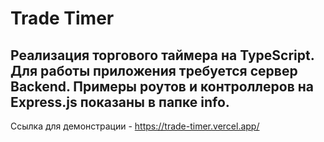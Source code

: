 # Trade Timer

## Реализация торгового таймера на TypeScript. Для работы приложения требуется сервер Backend. Примеры роутов и контроллеров на Express.js показаны в папке info.

Ссылка для демонстрации - https://trade-timer.vercel.app/
